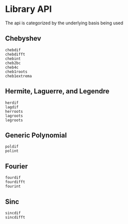 # Library API

The api is categorized by the underlying basis being used

## Chebyshev

```@docs
chebdif
chebdifft
chebint
cheb2bc
cheb4c
cheb1roots
cheb1extrema
```

## Hermite, Laguerre, and Legendre

```@docs
herdif
lagdif
herroots
lagroots
legroots
```

## Generic Polynomial

```@docs
poldif
polint
```

## Fourier

```@docs
fourdif
fourdifft
fourint
```

## Sinc

```@docs
sincdif
sincdifft 
```